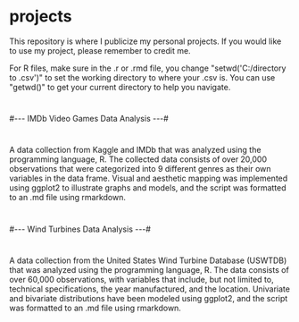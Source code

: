 # projects

This repository is where I publicize my personal projects. If you would like to use my project, please remember to credit me.

For R files, make sure in the .r or .rmd file, you change "setwd('C:/directory to .csv')" to set the working directory to where your .csv is. You can use "getwd()" to get your current directory to help you navigate.

#
#--- IMDb Video Games Data Analysis ---#
#

A data collection from Kaggle and IMDb that was analyzed using the programming language, R. The collected data consists of
over 20,000 observations that were categorized into 9 different genres as their own variables in the data frame. Visual and aesthetic
mapping was implemented using ggplot2 to illustrate graphs and models, and the script was formatted to an .md file using rmarkdown.

#
#--- Wind Turbines Data Analysis ---#
#

A data collection from the United States Wind Turbine Database (USWTDB) that was analyzed using the programming language,
R. The data consists of over 60,000 observations, with variables that include, but not limited to, technical specifications, the year
manufactured, and the location. Univariate and bivariate distributions have been modeled using ggplot2, and the script was formatted
to an .md file using rmarkdown.

